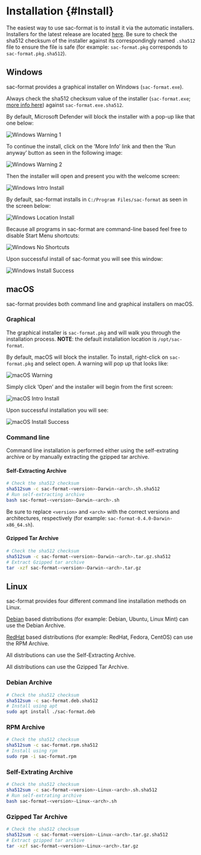 # Installation {#Install}

The easiest way to use sac-format is to install it via the automatic installers.
Installers for the latest release are located
[here](https://github.com/arbCoding/sac-format/releases/latest). Be sure to
check the sha512 checksum of the installer against its correspondingly named
`.sha512` file to ensure the file is safe (for example: `sac-format.pkg`
corresponds to `sac-format.pkg.sha512`).

## Windows

sac-format provides a graphical installer on Windows (`sac-format.exe`).

Always check the sha512 checksum value of the installer (`sac-format.exe`; 
[more info here](https://learn.microsoft.com/en-us/powershell/module/microsoft.powershell.utility/get-filehash?view=powershell-7.4))
against `sac-format.exe.sha512`.

By default, Microsoft Defender will block the installer with a pop-up like that
one below:

![Windows Warning 1](./screenshots/Windows/warning_1_install.png)

To continue the install, click on the &rsquo;More Info&rsquo; link and then the
&rsquo;Run anyway&rsquo; button as seen in the following image:

![Windows Warning 2](./screenshots/Windows/warning_2_install.png)

Then the installer will open and present you with the welcome screen:

![Windows Intro Install](./screenshots/Windows/intro_install.png)

By default, sac-format installs in `C:/Program Files/sac-format` as seen in the
screen below:

![Windows Location Install](./screenshots/Windows/location_install.png)

Because all programs in sac-format are command-line based feel free to disable
Start Menu shortcuts:

![Windows No Shortcuts](./screenshots/Windows/no_shortcuts_install.png)

Upon successful install of sac-format you will see this window:

![Windows Install Success](./screenshots/Windows/successful_install.png)

## macOS

sac-format provides both command line and graphical installers on macOS.

### Graphical

The graphical installer is `sac-format.pkg` and will walk you through the
installation process. **NOTE**: the default installation location is
`/opt/sac-format`.
  
By default, macOS will block the installer. To install, right-click
on `sac-format.pkg` and select open. A warning will pop up that looks like:

![macOS Warning](./screenshots/macOS/warning_install.png)

Simply click &rsquo;Open&rsquo; and the installer will begin from the first
screen:

![macOS Intro Install](./screenshots/macOS/intro_install.png)

Upon successful installation you will see:

![macOS Install Success](./screenshots/macOS/successful_install.png)

### Command line

Command line installation is performed either using the self-extrating archive
or by manually extracting the gzipped tar archive.

#### Self-Extracting Archive

```bash
# Check the sha512 checksum
sha512sum -c sac-format-<version>-Darwin-<arch>.sh.sha512
# Run self-extracting archive
bash sac-format-<version>-Darwin-<arch>.sh
```

Be sure to replace `<version>` and `<arch>` with the correct versions and
architectures, respectively (for example: `sac-format-0.4.0-Darwin-x86_64.sh`).

#### Gzipped Tar Archive

```bash
# Check the sha512 checksum
sha512sum -c sac-format-<version>-Darwin-<arch>.tar.gz.sha512
# Extract Gzipped tar archive
tar -xzf sac-format-<version>-Darwin-<arch>.tar.gz
```

## Linux

sac-format provides four different command line installation methods on Linux.

[Debian](https://www.debian.org/) based distributions (for example: Debian,
Ubuntu, Linux Mint) can use the Debian Archive.

[RedHat](https://www.redhat.com/) based distributions (for example: RedHat,
Fedora, CentOS) can use the RPM Archive.

All distributions can use the Self-Extracting Archive.

All distributions can use the Gzipped Tar Archive.

### Debian Archive

```bash
# Check the sha512 checksum
sha512sum -c sac-format.deb.sha512
# Install using apt
sudo apt install ./sac-format.deb
```

### RPM Archive

```bash
# Check the sha512 checksum
sha512sum -c sac-format.rpm.sha512
# Install using rpm
sudo rpm -i sac-format.rpm
```

### Self-Extrating Archive

```bash
# Check the sha512 checksum
sha512sum -c sac-format-<version>-Linux-<arch>.sh.sha512
# Run self-extrating archive
bash sac-format-<version>-Linux-<arch>.sh
```

### Gzipped Tar Archive

```bash
# Check the sha512 checksum
sha512sum -c sac-format-<version>-Linux-<arch>.tar.gz.sha512
# Extract gzipped tar archive
tar -xzf sac-format-<version>-Linux-<arch>.tar.gz
```
